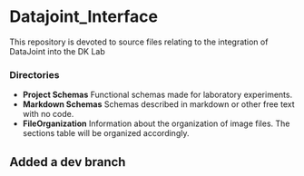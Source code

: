 # Datajoint_Interface

This repository is devoted to source files relating to the integration of DataJoint into the DK Lab

### Directories

* **Project Schemas** Functional schemas made for laboratory experiments.
* **Markdown Schemas** Schemas described in markdown or other free text with no code.
* **FileOrganization** Information about the organization of image files. The sections table will be organized accordingly.
## Added a dev branch

